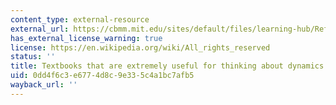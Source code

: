 ```yaml
---
content_type: external-resource
external_url: https://cbmm.mit.edu/sites/default/files/learning-hub/References.pdf
has_external_license_warning: true
license: https://en.wikipedia.org/wiki/All_rights_reserved
status: ''
title: Textbooks that are extremely useful for thinking about dynamics and stochasticity
uid: 0dd4f6c3-e677-4d8c-9e33-5c4a1bc7afb5
wayback_url: ''
---
```

